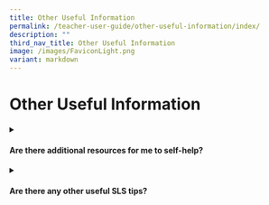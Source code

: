 ```yaml
---
title: Other Useful Information
permalink: /teacher-user-guide/other-useful-information/index/
description: ""
third_nav_title: Other Useful Information
image: /images/FaviconLight.png
variant: markdown
---
```

<h1>Other Useful Information</h1>
<details><summary><h4>Are there additional resources for me to self-help?</h4></summary>
<ul>
  <li><a target="_blank" href="/teacher-user-guide/other-useful-information/downloadable-resources/">Downloadable Resources</a></li>
  <li><a target="_blank" href="/teacher-user-guide/other-useful-information/glossary-of-terms/">Glossary of Terms (Updated)</a></li>
</ul>
</details>
<details><summary><h4>Are there any other useful SLS tips?</h4></summary>
<ul>
<li><a target="_blank" href="/teacher-user-guide/other-useful-information/bookmarking-tips/">Bookmarking Tips</a></li>
</ul>
</details>